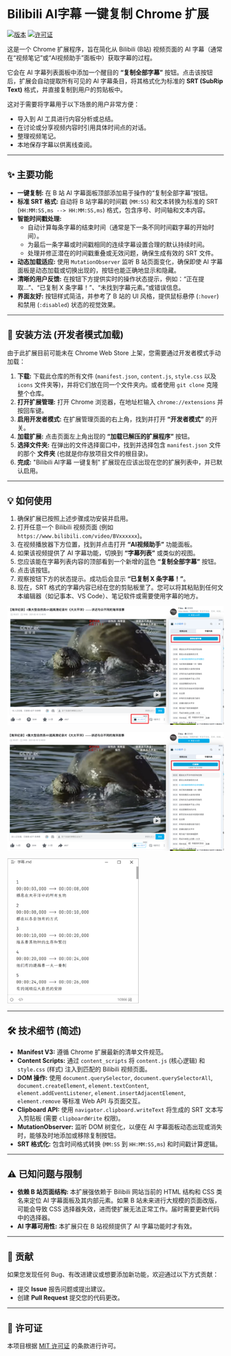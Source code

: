# Bilibili AI字幕 一键复制 Chrome 扩展

[![版本](https://img.shields.io/badge/版本-1.0.0-blue.svg)](manifest.json)  [![许可证](https://img.shields.io/badge/许可证-MIT-green.svg)](LICENSE)

这是一个 Chrome 扩展程序，旨在简化从 Bilibili (B站) 视频页面的 AI 字幕（通常在“视频笔记”或“AI视频助手”面板中）获取字幕的过程。

它会在 AI 字幕列表面板中添加一个醒目的 **“复制全部字幕”** 按钮。点击该按钮后，扩展会自动提取所有可见的 AI 字幕条目，将其格式化为标准的 **SRT (SubRip Text)** 格式，并直接复制到用户的剪贴板中。

这对于需要将字幕用于以下场景的用户非常方便：

*   导入到 AI 工具进行内容分析或总结。
*   在讨论或分享视频内容时引用具体时间点的对话。
*   整理视频笔记。
*   本地保存字幕以供离线查阅。

---

## ✨ 主要功能

*   **一键复制:** 在 B 站 AI 字幕面板顶部添加易于操作的“复制全部字幕”按钮。
*   **标准 SRT 格式:** 自动将 B 站字幕的时间戳 (`MM:SS`) 和文本转换为标准的 SRT (`HH:MM:SS,ms --> HH:MM:SS,ms`) 格式，包含序号、时间轴和文本内容。
*   **智能时间戳处理:**
    *   自动计算每条字幕的结束时间（通常是下一条不同时间戳字幕的开始时间）。
    *   为最后一条字幕或时间戳相同的连续字幕设置合理的默认持续时间。
    *   处理并修正潜在的时间戳重叠或无效问题，确保生成有效的 SRT 文件。
*   **动态加载适应:** 使用 `MutationObserver` 监听 B 站页面变化，确保即使 AI 字幕面板是动态加载或切换出现的，按钮也能正确地显示和隐藏。
*   **清晰的用户反馈:** 在按钮下方提供实时的操作状态提示，例如：“正在提取...”、“已复制 X 条字幕！”、“未找到字幕元素。”或错误信息。
*   **界面友好:** 按钮样式简洁，并参考了 B 站的 UI 风格，提供鼠标悬停 (`:hover`) 和禁用 (`:disabled`) 状态的视觉效果。

---

## 🚀 安装方法 (开发者模式加载)

由于此扩展目前可能未在 Chrome Web Store 上架，您需要通过开发者模式手动加载：

1.  **下载:** 下载此仓库的所有文件 (`manifest.json`, `content.js`, `style.css` 以及 `icons` 文件夹等)，并将它们放在同一个文件夹内。或者使用 `git clone` 克隆整个仓库。
2.  **打开扩展管理:** 打开 Chrome 浏览器，在地址栏输入 `chrome://extensions` 并按回车键。
3.  **启用开发者模式:** 在扩展管理页面的右上角，找到并打开 **“开发者模式”** 的开关。
4.  **加载扩展:** 点击页面左上角出现的 **“加载已解压的扩展程序”** 按钮。
5.  **选择文件夹:** 在弹出的文件选择窗口中，找到并选择包含 `manifest.json` 文件的那个 **文件夹** (也就是你存放项目文件的根目录)。
6.  **完成:** "Bilibili AI字幕 一键复制" 扩展现在应该出现在您的扩展列表中，并已默认启用。

---

## 💡 如何使用

1.  确保扩展已按照上述步骤成功安装并启用。
2.  打开任意一个 Bilibili 视频页面 (例如 `https://www.bilibili.com/video/BVxxxxxx`)。
3.  在视频播放器下方位置，找到并点击打开 **“AI视频助手”** 功能面板。
4.  如果该视频提供了 AI 字幕功能，切换到 **“字幕列表”** 或类似的视图。
5.  您应该能在字幕列表内容的顶部看到一个新增的蓝色 **“复制全部字幕”** 按钮。
6.  点击该按钮。
7.  观察按钮下方的状态提示。成功后会显示 **“已复制 X 条字幕！”**。
8.  现在，SRT 格式的字幕内容已经在您的剪贴板里了。您可以将其粘贴到任何文本编辑器（如记事本、VS Code）、笔记软件或需要使用字幕的地方。



![image1](/.assets/image1.png)



![image2](/.assets/image2.png)



<img src="/.assets/image3.png" alt="image3" style="zoom: 33%;" />

--- 

## 🛠️ 技术细节 (简述)

*   **Manifest V3:** 遵循 Chrome 扩展最新的清单文件规范。
*   **Content Scripts:** 通过 `content_scripts` 将 `content.js` (核心逻辑) 和 `style.css` (样式) 注入到匹配的 Bilibili 视频页面。
*   **DOM 操作:** 使用 `document.querySelector`, `document.querySelectorAll`, `document.createElement`, `element.textContent`, `element.addEventListener`, `element.insertAdjacentElement`, `element.remove` 等标准 Web API 与页面交互。
*   **Clipboard API:** 使用 `navigator.clipboard.writeText` 将生成的 SRT 文本写入剪贴板 (需要 `clipboardWrite` 权限)。
*   **MutationObserver:** 监听 DOM 树变化，以便在 AI 字幕面板动态出现或消失时，能够及时地添加或移除复制按钮。
*   **SRT 格式化:** 包含时间格式转换 (`MM:SS` 到 `HH:MM:SS,ms`) 和时间戳计算逻辑。

---

## ⚠️ 已知问题与限制

*   **依赖 B 站页面结构:** 本扩展强依赖于 Bilibili 网站当前的 HTML 结构和 CSS 类名来定位 AI 字幕面板及其内部元素。如果 B 站未来进行大规模的页面改版，可能会导致 CSS 选择器失效，进而使扩展无法正常工作。届时需要更新代码中的选择器。
*   **AI 字幕可用性:** 本扩展只在 B 站视频提供了 AI 字幕功能时才有效。

---

## 🤝 贡献

如果您发现任何 Bug、有改进建议或想要添加新功能，欢迎通过以下方式贡献：

*   提交 **Issue** 报告问题或提出建议。
*   创建 **Pull Request** 提交您的代码更改。

---

## 📄 许可证

本项目根据 [MIT 许可证](LICENSE) 的条款进行许可。

